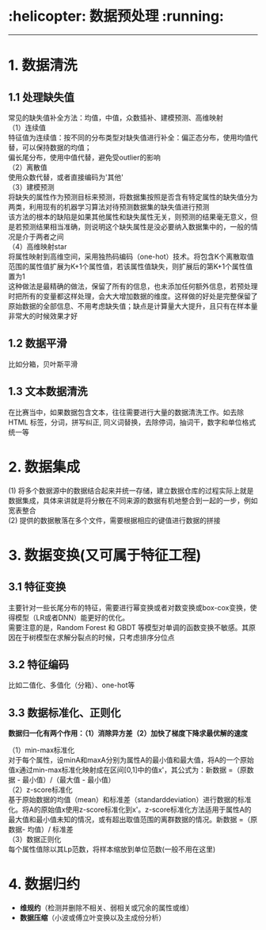 <h1 align = "left">:helicopter: 数据预处理 :running:</h1>

---

# 1. 数据清洗

## 1.1 处理缺失值

常见的缺失值补全方法：均值，中值，众数插补、建模预测、高维映射<br>
（1）连续值<br>
特征值为连续值：按不同的分布类型对缺失值进行补全：偏正态分布，使用均值代替，可以保持数据的均值；<br>
偏长尾分布，使用中值代替，避免受outlier的影响<br>
（2）离散值<br>
使用众数代替，或者直接编码为'其他'<br>
（3）建模预测<br>
将缺失的属性作为预测目标来预测，将数据集按照是否含有特定属性的缺失值分为两类，利用现有的机器学习算法对待预测数据集的缺失值进行预测<br>
该方法的根本的缺陷是如果其他属性和缺失属性无关，则预测的结果毫无意义，但是若预测结果相当准确，则说明这个缺失属性是没必要纳入数据集中的，一般的情况是介于两者之间<br>
（4）高维映射star<br>
将属性映射到高维空间，采用独热码编码（one-hot）技术。将包含K个离散取值范围的属性值扩展为K+1个属性值，若该属性值缺失，则扩展后的第K+1个属性值置为1<br>
这种做法是最精确的做法，保留了所有的信息，也未添加任何额外信息，若预处理时把所有的变量都这样处理，会大大增加数据的维度。这样做的好处是完整保留了原始数据的全部信息、不用考虑缺失值；缺点是计算量大大提升，且只有在样本量非常大的时候效果才好<br>

## 1.2 数据平滑

比如分箱，贝叶斯平滑
 
## 1.3 文本数据清洗

在比赛当中，如果数据包含文本，往往需要进行大量的数据清洗工作。如去除HTML 标签，分词，拼写纠正, 同义词替换，去除停词，抽词干，数字和单位格式统一等

# 2. 数据集成

(1) 将多个数据源中的数据结合起来并统一存储，建立数据仓库的过程实际上就是数据集成，具体来讲就是将分散在不同来源的数据有机地整合到一起的一步，例如宽表整合<br>
(2) 提供的数据散落在多个文件，需要根据相应的键值进行数据的拼接

# 3. 数据变换(又可属于特征工程)

## 3.1 特征变换

主要针对一些长尾分布的特征，需要进行幂变换或者对数变换或box-cox变换，使得模型（LR或者DNN）能更好的优化。<br>
需要注意的是，Random Forest 和 GBDT 等模型对单调的函数变换不敏感。其原因在于树模型在求解分裂点的时候，只考虑排序分位点
 
## 3.2 特征编码

比如二值化、多值化（分箱）、one-hot等<br>
 
## 3.3 数据标准化、正则化
 
**数据归一化有两个作用：（1）消除异方差（2）加快了梯度下降求最优解的速度**
 
（1）min-max标准化<br>
对于每个属性，设minA和maxA分别为属性A的最小值和最大值，将A的一个原始值x通过min-max标准化映射成在区间[0,1]中的值x'，其公式为：新数据 =（原数据 - 最小值）/（最大值 - 最小值）<br>
（2）z-score标准化<br>
基于原始数据的均值（mean）和标准差（standarddeviation）进行数据的标准化。将A的原始值x使用z-score标准化到x'。z-score标准化方法适用于属性A的最大值和最小值未知的情况，或有超出取值范围的离群数据的情况。新数据 =（原数据- 均值）/ 标准差 <br>
（3）数据正则化<br>
每个属性值除以其Lp范数，将样本缩放到单位范数(一般不用在这里)

# 4. 数据归约

- **维规约**（检测并删除不相关、弱相关或冗余的属性或维）<br>
- **数据压缩**（小波或傅立叶变换以及主成份分析）


